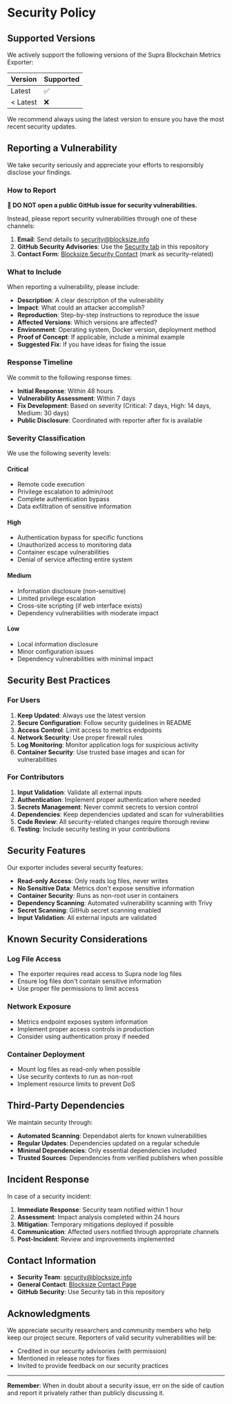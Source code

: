# Security Policy

## Supported Versions

We actively support the following versions of the Supra Blockchain Metrics Exporter:

| Version  | Supported          |
| -------- | ------------------ |
| Latest   | :white_check_mark: |
| < Latest | :x:                |

We recommend always using the latest version to ensure you have the most recent security updates.

## Reporting a Vulnerability

We take security seriously and appreciate your efforts to responsibly disclose your findings.

### How to Report

**🚨 DO NOT open a public GitHub issue for security vulnerabilities.**

Instead, please report security vulnerabilities through one of these channels:

1. **Email**: Send details to security@blocksize.info
2. **GitHub Security Advisories**: Use the [Security tab](https://github.com/blocksize-capital-gmbh/supra-blockchain-metrics-exporter/security/advisories) in this repository
3. **Contact Form**: [Blocksize Security Contact](https://blocksize.info/contact/) (mark as security-related)

### What to Include

When reporting a vulnerability, please include:

- **Description**: A clear description of the vulnerability
- **Impact**: What could an attacker accomplish?
- **Reproduction**: Step-by-step instructions to reproduce the issue
- **Affected Versions**: Which versions are affected?
- **Environment**: Operating system, Docker version, deployment method
- **Proof of Concept**: If applicable, include a minimal example
- **Suggested Fix**: If you have ideas for fixing the issue

### Response Timeline

We commit to the following response times:

- **Initial Response**: Within 48 hours
- **Vulnerability Assessment**: Within 7 days
- **Fix Development**: Based on severity (Critical: 7 days, High: 14 days, Medium: 30 days)
- **Public Disclosure**: Coordinated with reporter after fix is available

### Severity Classification

We use the following severity levels:

#### Critical

- Remote code execution
- Privilege escalation to admin/root
- Complete authentication bypass
- Data exfiltration of sensitive information

#### High

- Authentication bypass for specific functions
- Unauthorized access to monitoring data
- Container escape vulnerabilities
- Denial of service affecting entire system

#### Medium

- Information disclosure (non-sensitive)
- Limited privilege escalation
- Cross-site scripting (if web interface exists)
- Dependency vulnerabilities with moderate impact

#### Low

- Local information disclosure
- Minor configuration issues
- Dependency vulnerabilities with minimal impact

## Security Best Practices

### For Users

1. **Keep Updated**: Always use the latest version
2. **Secure Configuration**: Follow security guidelines in README
3. **Access Control**: Limit access to metrics endpoints
4. **Network Security**: Use proper firewall rules
5. **Log Monitoring**: Monitor application logs for suspicious activity
6. **Container Security**: Use trusted base images and scan for vulnerabilities

### For Contributors

1. **Input Validation**: Validate all external inputs
2. **Authentication**: Implement proper authentication where needed
3. **Secrets Management**: Never commit secrets to version control
4. **Dependencies**: Keep dependencies updated and scan for vulnerabilities
5. **Code Review**: All security-related changes require thorough review
6. **Testing**: Include security testing in your contributions

## Security Features

Our exporter includes several security features:

- **Read-only Access**: Only reads log files, never writes
- **No Sensitive Data**: Metrics don't expose sensitive information
- **Container Security**: Runs as non-root user in containers
- **Dependency Scanning**: Automated vulnerability scanning with Trivy
- **Secret Scanning**: GitHub secret scanning enabled
- **Input Validation**: All external inputs are validated

## Known Security Considerations

### Log File Access

- The exporter requires read access to Supra node log files
- Ensure log files don't contain sensitive information
- Use proper file permissions to limit access

### Network Exposure

- Metrics endpoint exposes system information
- Implement proper access controls in production
- Consider using authentication proxy if needed

### Container Deployment

- Mount log files as read-only when possible
- Use security contexts to run as non-root
- Implement resource limits to prevent DoS

## Third-Party Dependencies

We maintain security through:

- **Automated Scanning**: Dependabot alerts for known vulnerabilities
- **Regular Updates**: Dependencies updated on a regular schedule
- **Minimal Dependencies**: Only essential dependencies included
- **Trusted Sources**: Dependencies from verified publishers when possible

## Incident Response

In case of a security incident:

1. **Immediate Response**: Security team notified within 1 hour
2. **Assessment**: Impact analysis completed within 24 hours
3. **Mitigation**: Temporary mitigations deployed if possible
4. **Communication**: Affected users notified through appropriate channels
5. **Post-Incident**: Review and improvements implemented

## Contact Information

- **Security Team**: security@blocksize.info
- **General Contact**: [Blocksize Contact Page](https://blocksize.info/contact/)
- **GitHub Security**: Use Security tab in this repository

## Acknowledgments

We appreciate security researchers and community members who help keep our project secure. Reporters of valid security vulnerabilities will be:

- Credited in our security advisories (with permission)
- Mentioned in release notes for fixes
- Invited to provide feedback on our security practices

---

**Remember**: When in doubt about a security issue, err on the side of caution and report it privately rather than publicly discussing it.
